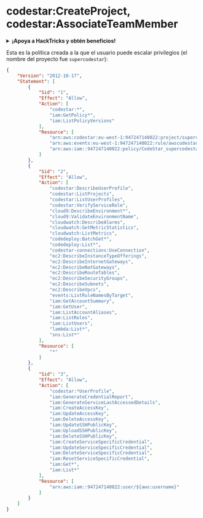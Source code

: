 # codestar:CreateProject, codestar:AssociateTeamMember

<details>

<summary><strong>¡Apoya a HackTricks y obtén beneficios!</strong></summary>

* Si quieres ver a tu **empresa anunciada en HackTricks** o si quieres acceder a la **última versión de PEASS o descargar HackTricks en PDF** ¡Consulta los [**PLANES DE SUSCRIPCIÓN**](https://github.com/sponsors/carlospolop)!
* Obtén el [**oficial PEASS & HackTricks swag**](https://peass.creator-spring.com)
* Descubre [**The PEASS Family**](https://opensea.io/collection/the-peass-family), nuestra colección de [**NFTs**](https://opensea.io/collection/the-peass-family) exclusivos.
* **Únete al** 💬 [**grupo de Discord**](https://discord.gg/hRep4RUj7f) o al [**grupo de telegram**](https://t.me/peass) o **sígueme** en **Twitter** 🐦 [**@carlospolopm**](https://twitter.com/carlospolopm).
* **Comparte tus trucos de hacking enviando PRs a los repositorios de GitHub de** [**HackTricks**](https://github.com/carlospolop/hacktricks) y [**HackTricks Cloud**](https://github.com/carlospolop/hacktricks-cloud).

</details>

Esta es la política creada a la que el usuario puede escalar privilegios (el nombre del proyecto fue `supercodestar`):

```json
{
    "Version": "2012-10-17",
    "Statement": [
        {
            "Sid": "1",
            "Effect": "Allow",
            "Action": [
                "codestar:*",
                "iam:GetPolicy*",
                "iam:ListPolicyVersions"
            ],
            "Resource": [
                "arn:aws:codestar:eu-west-1:947247140022:project/supercodestar",
                "arn:aws:events:eu-west-1:947247140022:rule/awscodestar-supercodestar-SourceEvent",
                "arn:aws:iam::947247140022:policy/CodeStar_supercodestar_Owner"
            ]
        },
        {
            "Sid": "2",
            "Effect": "Allow",
            "Action": [
                "codestar:DescribeUserProfile",
                "codestar:ListProjects",
                "codestar:ListUserProfiles",
                "codestar:VerifyServiceRole",
                "cloud9:DescribeEnvironment*",
                "cloud9:ValidateEnvironmentName",
                "cloudwatch:DescribeAlarms",
                "cloudwatch:GetMetricStatistics",
                "cloudwatch:ListMetrics",
                "codedeploy:BatchGet*",
                "codedeploy:List*",
                "codestar-connections:UseConnection",
                "ec2:DescribeInstanceTypeOfferings",
                "ec2:DescribeInternetGateways",
                "ec2:DescribeNatGateways",
                "ec2:DescribeRouteTables",
                "ec2:DescribeSecurityGroups",
                "ec2:DescribeSubnets",
                "ec2:DescribeVpcs",
                "events:ListRuleNamesByTarget",
                "iam:GetAccountSummary",
                "iam:GetUser",
                "iam:ListAccountAliases",
                "iam:ListRoles",
                "iam:ListUsers",
                "lambda:List*",
                "sns:List*"
            ],
            "Resource": [
                "*"
            ]
        },
        {
            "Sid": "3",
            "Effect": "Allow",
            "Action": [
                "codestar:*UserProfile",
                "iam:GenerateCredentialReport",
                "iam:GenerateServiceLastAccessedDetails",
                "iam:CreateAccessKey",
                "iam:UpdateAccessKey",
                "iam:DeleteAccessKey",
                "iam:UpdateSSHPublicKey",
                "iam:UploadSSHPublicKey",
                "iam:DeleteSSHPublicKey",
                "iam:CreateServiceSpecificCredential",
                "iam:UpdateServiceSpecificCredential",
                "iam:DeleteServiceSpecificCredential",
                "iam:ResetServiceSpecificCredential",
                "iam:Get*",
                "iam:List*"
            ],
            "Resource": [
                "arn:aws:iam::947247140022:user/${aws:username}"
            ]
        }
    ]
}
```